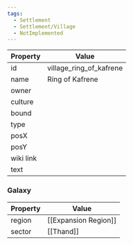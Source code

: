 ```yaml
---
tags:
  - Settlement
  - Settlement/Village
  - NotImplemented
---
```


| Property  | Value                   |
| --------- | ----------------------- |
| id        | village_ring_of_kafrene |
| name      | Ring of Kafrene         |
| owner     |                         |
| culture   |                         |
| bound     |                         |
| type      |                         |
| posX      |                         |
| posY      |                         |
| wiki link |                         |
| text      |                         |

### Galaxy
| Property | Value                |
| -------- | -------------------- |
| region   | [[Expansion Region]] |
| sector   | [[Thand]]            |
